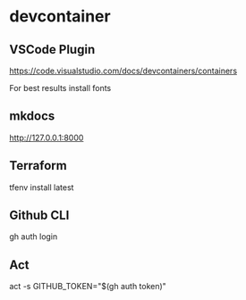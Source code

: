 # devcontainer

## VSCode Plugin

https://code.visualstudio.com/docs/devcontainers/containers

For best results install fonts

## mkdocs

http://127.0.0.1:8000

## Terraform

tfenv install latest

## Github CLI

gh auth login

## Act

act -s GITHUB_TOKEN="$(gh auth token)"
